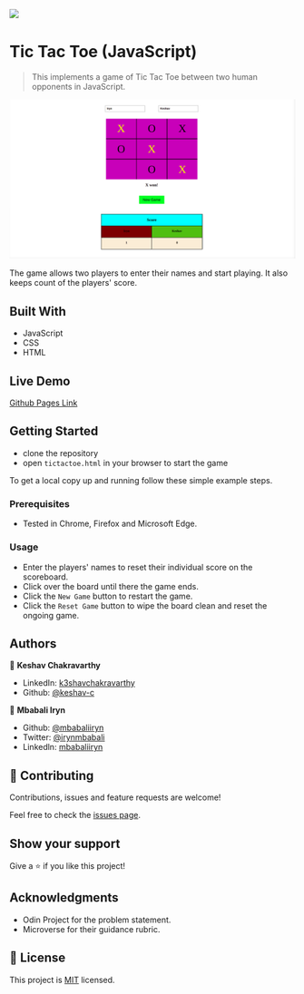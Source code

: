 ![](https://img.shields.io/badge/Microverse-blueviolet)

# Tic Tac Toe (JavaScript)

> This implements a game of Tic Tac Toe between two human opponents in JavaScript.

![screenshot](./images/tictactoe.png)

The game allows two players to enter their names and start playing. It also keeps count of the players' score.

## Built With

- JavaScript
- CSS
- HTML

## Live Demo

[Github Pages Link](https://keshav-c.github.io/TicTacToe-js/tictactoe.html)


## Getting Started

- clone the repository
- open `tictactoe.html` in your browser to start the game

To get a local copy up and running follow these simple example steps.

### Prerequisites

- Tested in Chrome, Firefox and Microsoft Edge. 

### Usage

- Enter the players' names to reset their individual score on the scoreboard.
- Click over the board until there the game ends.
- Click the `New Game` button to restart the game.
- Click the `Reset Game` button to wipe the board clean and reset the ongoing game.


## Authors

👤 **Keshav Chakravarthy**

- LinkedIn: [k3shavchakravarthy](https://www.linkedin.com/in/k3shavchakravarthy/)
- Github: [@keshav-c](https://github.com/keshav-c)

👤 **Mbabali Iryn**

- Github: [@mbabaliiryn](https://github.com/mbabaliiryn)
- Twitter: [@irynmbabali](https://twitter.com/irynmbabali)
- Linkedln: [mbabaliiryn](https://www.linkedin.com/in/mbabaliiryn)

## 🤝 Contributing

Contributions, issues and feature requests are welcome!

Feel free to check the [issues page](https://github.com/keshav-c/TicTacToe-js/issues).

## Show your support

Give a ⭐️ if you like this project!

## Acknowledgments

- Odin Project for the problem statement.
- Microverse for their guidance rubric.

## 📝 License

This project is [MIT](https://opensource.org/licenses/MIT) licensed.